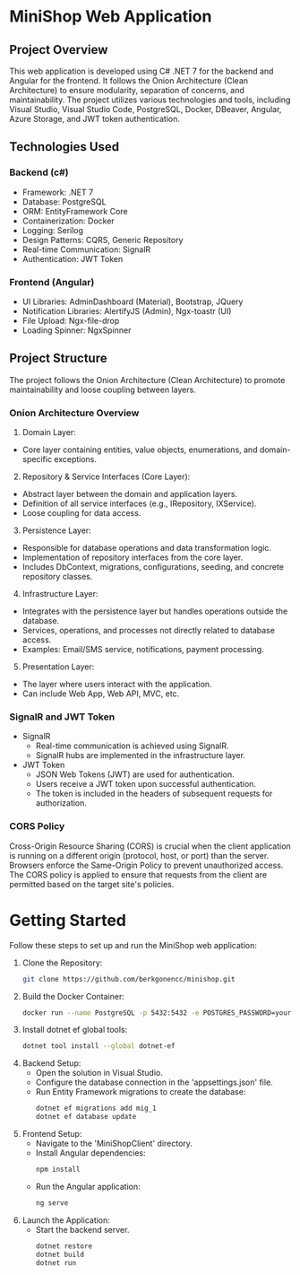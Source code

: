 # MiniShop Web Application
## Project Overview
This web application is developed using C# .NET 7 for the backend and Angular for the frontend. It follows the Onion Architecture (Clean Architecture) to ensure modularity, separation of concerns, and maintainability. The project utilizes various technologies and tools, including Visual Studio, Visual Studio Code, PostgreSQL, Docker, DBeaver, Angular, Azure Storage, and JWT token authentication.

## Technologies Used
### Backend (c#)
- Framework: .NET 7
- Database: PostgreSQL
- ORM: EntityFramework Core
- Containerization: Docker
- Logging: Serilog
- Design Patterns: CQRS, Generic Repository
- Real-time Communication: SignalR
- Authentication: JWT Token

### Frontend (Angular)
- UI Libraries: AdminDashboard (Material), Bootstrap, JQuery
- Notification Libraries: AlertifyJS (Admin), Ngx-toastr (UI)
- File Upload: Ngx-file-drop
- Loading Spinner: NgxSpinner

## Project Structure
The project follows the Onion Architecture (Clean Architecture) to promote maintainability and loose coupling between layers.

### Onion Architecture Overview
1) Domain Layer:
* Core layer containing entities, value objects, enumerations, and domain-specific exceptions.
2) Repository & Service Interfaces (Core Layer):
* Abstract layer between the domain and application layers.
* Definition of all service interfaces (e.g., IRepository, IXService).
* Loose coupling for data access.
3) Persistence Layer:
* Responsible for database operations and data transformation logic.
* Implementation of repository interfaces from the core layer.
* Includes DbContext, migrations, configurations, seeding, and concrete repository classes.
4) Infrastructure Layer:
* Integrates with the persistence layer but handles operations outside the database.
* Services, operations, and processes not directly related to database access.
* Examples: Email/SMS service, notifications, payment processing.
5) Presentation Layer:
* The layer where users interact with the application.
* Can include Web App, Web API, MVC, etc.

### SignalR and JWT Token
* SignalR
  - Real-time communication is achieved using SignalR.
  - SignalR hubs are implemented in the infrastructure layer.
* JWT Token
  - JSON Web Tokens (JWT) are used for authentication.
  - Users receive a JWT token upon successful authentication.
  - The token is included in the headers of subsequent requests for authorization.

### CORS Policy
Cross-Origin Resource Sharing (CORS) is crucial when the client application is running on a different origin (protocol, host, or port) than the server. Browsers enforce the Same-Origin Policy to prevent unauthorized access. The CORS policy is applied to ensure that requests from the client are permitted based on the target site's policies.



# Getting Started
Follow these steps to set up and run the MiniShop web application:
1) Clone the Repository:
   ```bash
   git clone https://github.com/berkgonencc/minishop.git 

2) Build the Docker Container:
   ```bash
   docker run --name PostgreSQL -p 5432:5432 -e POSTGRES_PASSWORD=your-password -d postgres

3) Install dotnet ef global tools:
   ```bash
   dotnet tool install --global dotnet-ef
   
2) Backend Setup:
   - Open the solution in Visual Studio.
   - Configure the database connection in the 'appsettings.json' file.
   - Run Entity Framework migrations to create the database:
     ```bash
     dotnet ef migrations add mig_1
     dotnet ef database update

3) Frontend Setup:
   - Navigate to the 'MiniShopClient' directory.
   - Install Angular dependencies:
     ```bash
     npm install
   - Run the Angular application:
     ```bash
     ng serve

4) Launch the Application:
   - Start the backend server.
     ```bash
     dotnet restore
     dotnet build
     dotnet run


